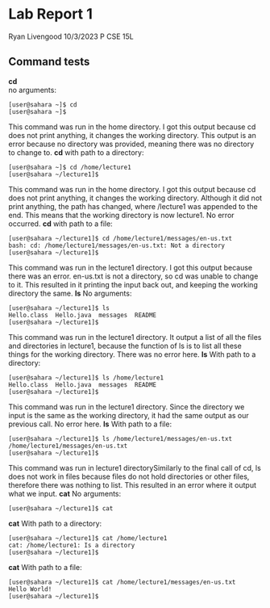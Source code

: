 # Lab Report 1
Ryan Livengood
10/3/2023
P
CSE 15L

## Command tests
**cd**
<br />
no arguments: 
```
[user@sahara ~]$ cd
[user@sahara ~]$ 
```
This command was run in the home directory. I got this output because cd does not print anything, it changes the working directory. This output is an error because no directory was provided, meaning there was no directory to change to.
**cd**
with path to a directory:
```
[user@sahara ~]$ cd /home/lecture1
[user@sahara ~/lecture1]$ 
```
This command was run in the home directory. I got this output because cd does not print anything, it changes the working directory. Although it did not print anything, the path has changed, where /lecture1 was appended to the end. This means that the working directory is now lecture1. No error occurred.
**cd**
with path to a file:
```
[user@sahara ~/lecture1]$ cd /home/lecture1/messages/en-us.txt
bash: cd: /home/lecture1/messages/en-us.txt: Not a directory
[user@sahara ~/lecture1]$ 
```
This command was run in the lecture1 directory. I got this output because there was an error. en-us.txt is not a directory, so cd was unable to change to it. This resulted in it printing the input back out, and keeping the working directory the same.
**ls**
No arguments: 
```
[user@sahara ~/lecture1]$ ls
Hello.class  Hello.java  messages  README
[user@sahara ~/lecture1]$ 
```
This command was run in the lecture1 directory. It output a list of all the files and directories in lecture1, because the function of ls is to list all these things for the working directory. There was no error here.
**ls**
With path to a directory:
```
[user@sahara ~/lecture1]$ ls /home/lecture1
Hello.class  Hello.java  messages  README
[user@sahara ~/lecture1]$ 
```
This command was run in the lecture1 directory. Since the directory we input is the same as the working directory, it had the same output as our previous call. No error here.
**ls**
With path to a file:
```
[user@sahara ~/lecture1]$ ls /home/lecture1/messages/en-us.txt
/home/lecture1/messages/en-us.txt
[user@sahara ~/lecture1]$ 
```
This command was run in lecture1 directorySimilarly to the final call of cd, ls does not work in files because files do not hold directories or other files, therefore there was nothing to list. This resulted in an error where it output what we input.
**cat**
No arguments: 
```
[user@sahara ~/lecture1]$ cat
```
**cat**
With path to a directory:
```
[user@sahara ~/lecture1]$ cat /home/lecture1
cat: /home/lecture1: Is a directory
[user@sahara ~/lecture1]$ 
```
**cat**
With path to a file:
```
[user@sahara ~/lecture1]$ cat /home/lecture1/messages/en-us.txt
Hello World!
[user@sahara ~/lecture1]$
```
